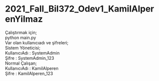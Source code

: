 # 2021_Fall_Bil372_Odev1_KamilAlperenYilmaz
Çalıştırmak için;<br/>
      python main.py<br/>
Var olan kullanıcıadı ve şifreleri;<br/>
      Sistem Yöneticisi;<br/>
            KullanıcıAdı : SystemAdmin<br/>
            Şifre : SystemAdmin_123<br/>
      Normal Çalışan;<br/>
            KullanıcıAdı : KamilAlperen<br/>
            Şifre : KamilAlperen_123<br/>
